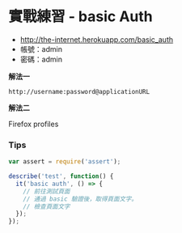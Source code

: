 # 實戰練習 - basic Auth

* <http://the-internet.herokuapp.com/basic_auth>
* 帳號：admin
* 密碼：admin

**解法一**

```
http://username:password@applicationURL
```

**解法二**

Firefox profiles

### Tips

```js
var assert = require('assert');

describe('test', function() {
  it('basic auth', () => {
    // 前往測試頁面
    // 通過 basic 驗證後，取得頁面文字。
    // 檢查頁面文字
  });
});
```
<!--
```js
var assert = require('assert');

describe('test', function() {
  it('basic auth', () => {
    browser.url('http://admin:admin@the-internet.herokuapp.com/basic_auth');
    var text = browser.getText('p');
    assert.equal(text, 'Congratulations! You must have the proper credentials.');
  });
});
```
-->
